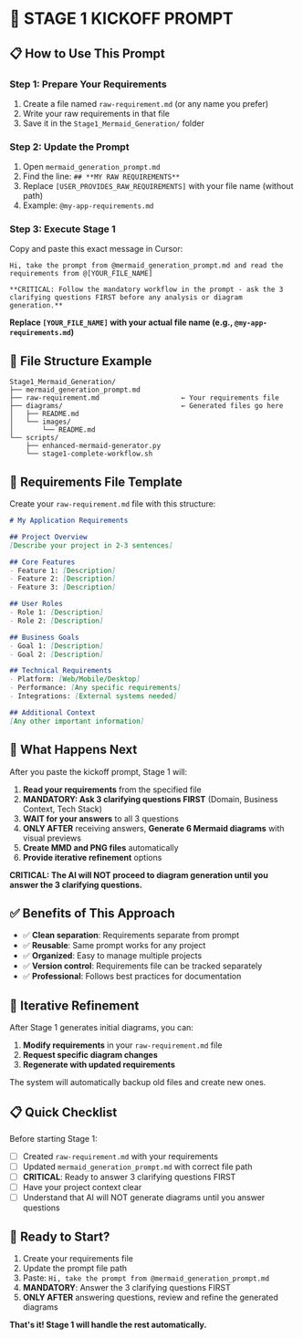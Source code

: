 # 🚀 STAGE 1 KICKOFF PROMPT

## **📋 How to Use This Prompt**

### **Step 1: Prepare Your Requirements**
1. Create a file named `raw-requirement.md` (or any name you prefer)
2. Write your raw requirements in that file
3. Save it in the `Stage1_Mermaid_Generation/` folder

### **Step 2: Update the Prompt**
1. Open `mermaid_generation_prompt.md`
2. Find the line: `## **MY RAW REQUIREMENTS**`
3. Replace `[USER_PROVIDES_RAW_REQUIREMENTS]` with your file name (without path)
4. Example: `@my-app-requirements.md`

### **Step 3: Execute Stage 1**
Copy and paste this exact message in Cursor:

```
Hi, take the prompt from @mermaid_generation_prompt.md and read the requirements from @[YOUR_FILE_NAME]

**CRITICAL: Follow the mandatory workflow in the prompt - ask the 3 clarifying questions FIRST before any analysis or diagram generation.**
```

**Replace `[YOUR_FILE_NAME]` with your actual file name (e.g., `@my-app-requirements.md`)**

## **📁 File Structure Example**

```
Stage1_Mermaid_Generation/
├── mermaid_generation_prompt.md
├── raw-requirement.md                    ← Your requirements file
├── diagrams/                             ← Generated files go here
│   ├── README.md
│   └── images/
│       └── README.md
└── scripts/
    ├── enhanced-mermaid-generator.py
    └── stage1-complete-workflow.sh
```

## **📝 Requirements File Template**

Create your `raw-requirement.md` file with this structure:

```markdown
# My Application Requirements

## Project Overview
[Describe your project in 2-3 sentences]

## Core Features
- Feature 1: [Description]
- Feature 2: [Description]
- Feature 3: [Description]

## User Roles
- Role 1: [Description]
- Role 2: [Description]

## Business Goals
- Goal 1: [Description]
- Goal 2: [Description]

## Technical Requirements
- Platform: [Web/Mobile/Desktop]
- Performance: [Any specific requirements]
- Integrations: [External systems needed]

## Additional Context
[Any other important information]
```

## **🎯 What Happens Next**

After you paste the kickoff prompt, Stage 1 will:

1. **Read your requirements** from the specified file
2. **MANDATORY: Ask 3 clarifying questions FIRST** (Domain, Business Context, Tech Stack)
3. **WAIT for your answers** to all 3 questions
4. **ONLY AFTER** receiving answers, **Generate 6 Mermaid diagrams** with visual previews
5. **Create MMD and PNG files** automatically
6. **Provide iterative refinement** options

**CRITICAL: The AI will NOT proceed to diagram generation until you answer the 3 clarifying questions.**

## **✅ Benefits of This Approach**

- ✅ **Clean separation**: Requirements separate from prompt
- ✅ **Reusable**: Same prompt works for any project
- ✅ **Organized**: Easy to manage multiple projects
- ✅ **Version control**: Requirements file can be tracked separately
- ✅ **Professional**: Follows best practices for documentation

## **🔄 Iterative Refinement**

After Stage 1 generates initial diagrams, you can:

1. **Modify requirements** in your `raw-requirement.md` file
2. **Request specific diagram changes**
3. **Regenerate with updated requirements**

The system will automatically backup old files and create new ones.

## **📋 Quick Checklist**

Before starting Stage 1:

- [ ] Created `raw-requirement.md` with your requirements
- [ ] Updated `mermaid_generation_prompt.md` with correct file path
- [ ] **CRITICAL**: Ready to answer 3 clarifying questions FIRST
- [ ] Have your project context clear
- [ ] Understand that AI will NOT generate diagrams until you answer questions

## **🚀 Ready to Start?**

1. Create your requirements file
2. Update the prompt file path
3. Paste: `Hi, take the prompt from @mermaid_generation_prompt.md`
4. **MANDATORY**: Answer the 3 clarifying questions FIRST
5. **ONLY AFTER** answering questions, review and refine the generated diagrams

**That's it! Stage 1 will handle the rest automatically.**
